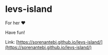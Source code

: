 # levs-island
For her ❤️ 

Have fun!

Link: [https://sorenantebi.github.io/levs-island/](https://sorenantebi.github.io/levs-island/)
